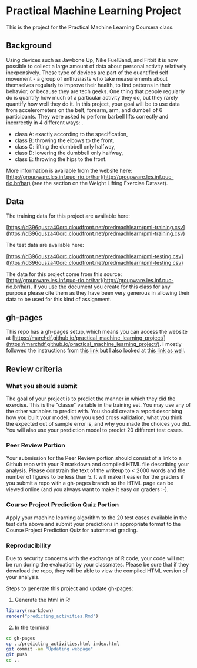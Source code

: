 # Practical Machine Learning Project
This is the project for the Practical Machine Learning Coursera class.


## Background

Using devices such as Jawbone Up, Nike FuelBand, and Fitbit it is now
possible to collect a large amount of data about personal activity
relatively inexpensively. These type of devices are part of the
quantified self movement - a group of enthusiasts who take
measurements about themselves regularly to improve their health, to
find patterns in their behavior, or because they are tech geeks. One
thing that people regularly do is quantify how much of a particular
activity they do, but they rarely quantify how well they do it. In
this project, your goal will be to use data from accelerometers on the
belt, forearm, arm, and dumbell of 6 participants. They were asked to
perform barbell lifts correctly and incorrectly in 4 different ways:
.
- class A: exactly according to the specification, 
- class B: throwing the elbows to the front,
- class C: lifting the dumbbell only halfway,
- class D: lowering the dumbbell only halfway,
- class E: throwing the hips to the front.



More information is available from the website here:
[http://groupware.les.inf.puc-rio.br/har](http://groupware.les.inf.puc-rio.br/har)
(see the section on the Weight Lifting Exercise Dataset).


## Data

The training data for this project are available here:

[https://d396qusza40orc.cloudfront.net/predmachlearn/pml-training.csv](https://d396qusza40orc.cloudfront.net/predmachlearn/pml-training.csv)

The test data are available here:

[https://d396qusza40orc.cloudfront.net/predmachlearn/pml-testing.csv](https://d396qusza40orc.cloudfront.net/predmachlearn/pml-testing.csv)


The data for this project come from this source:
[http://groupware.les.inf.puc-rio.br/har](http://groupware.les.inf.puc-rio.br/har). If
you use the document you create for this class for any purpose please
cite them as they have been very generous in allowing their data to be
used for this kind of assignment.


## gh-pages

This repo has a gh-pages setup, which means you can access the website
at
[https://marchdf.github.io/practical_machine_learning_project/](https://marchdf.github.io/practical_machine_learning_project/). I
mostly followed the instructions from
[this link](https://srackham.wordpress.com/2014/12/14/publishing-a-project-website-to-github-pages/)
but I also looked at
[this link as well](https://gist.github.com/chrisjacob/833223).


## Review criteria

### What you should submit

The goal of your project is to predict the manner in which they did
the exercise. This is the "classe" variable in the training set. You
may use any of the other variables to predict with. You should create
a report describing how you built your model, how you used cross
validation, what you think the expected out of sample error is, and
why you made the choices you did. You will also use your prediction
model to predict 20 different test cases.

### Peer Review Portion

Your submission for the Peer Review portion should consist of a link
to a Github repo with your R markdown and compiled HTML file
describing your analysis. Please constrain the text of the writeup to
< 2000 words and the number of figures to be less than 5. It will make
it easier for the graders if you submit a repo with a gh-pages branch
so the HTML page can be viewed online (and you always want to make it
easy on graders :-).

### Course Project Prediction Quiz Portion

Apply your machine learning algorithm to the 20 test cases available
in the test data above and submit your predictions in appropriate
format to the Course Project Prediction Quiz for automated grading.

### Reproducibility

Due to security concerns with the exchange of R code, your code will
not be run during the evaluation by your classmates. Please be sure
that if they download the repo, they will be able to view the compiled
HTML version of your analysis.

Steps to generate this project and update gh-pages:

1. Generate the html in R:  
```r
library(rmarkdown)
render("predicting_activities.Rmd")
```
2. In the terminal
```bash
cd gh-pages
cp ../predicting_activities.html index.html
git commit -am "Updating webpage"
git push
cd ..
```
